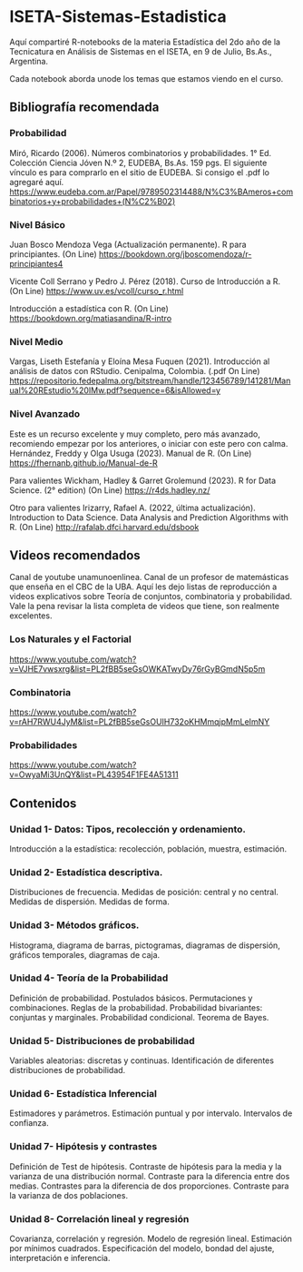 # ISETA-Sistemas-Estadistica
Aquí compartiré R-notebooks de la materia Estadística del 2do año de la Tecnicatura en Análisis de Sistemas en el ISETA, en 9 de Julio, Bs.As., Argentina.

Cada notebook aborda unode los temas que estamos viendo en el curso.

## Bibliografía recomendada

### Probabilidad

Miró, Ricardo (2006). Números combinatorios y probabilidades. 1° Ed. Colección Ciencia Jóven N.º 2, EUDEBA, Bs.As. 159 pgs. 
El siguiente vínculo es para comprarlo en el sitio de EUDEBA. Si consigo el .pdf lo agregaré aquí.
https://www.eudeba.com.ar/Papel/9789502314488/N%C3%BAmeros+combinatorios+y+probabilidades+(N%C2%B02)

### Nivel Básico

Juan Bosco Mendoza Vega (Actualización permanente). R para principiantes. (On Line) 
https://bookdown.org/jboscomendoza/r-principiantes4

Vicente Coll Serrano y Pedro J. Pérez (2018). Curso de Introducción a R. (On Line) 
https://www.uv.es/vcoll/curso_r.html

Introducción a estadística con R. (On Line) 
https://bookdown.org/matiasandina/R-intro

### Nivel Medio

Vargas, Liseth Estefanía y Eloína Mesa Fuquen (2021). Introducción al análisis de datos con RStudio. Cenipalma, Colombia.  (.pdf On Line) https://repositorio.fedepalma.org/bitstream/handle/123456789/141281/Manual%20REstudio%20IMw.pdf?sequence=6&isAllowed=y

### Nivel Avanzado

Este es un recurso excelente y muy completo, pero más avanzado, recomiendo empezar por los anteriores, o iniciar con este pero con calma.
Hernández, Freddy y Olga Usuga (2023). Manual de R. (On Line) 
https://fhernanb.github.io/Manual-de-R

Para valientes
Wickham, Hadley & Garret Grolemund (2023). R for Data Science. (2° edition) (On Line) 
https://r4ds.hadley.nz/

Otro para valientes
Irizarry, Rafael A. (2022, última actualización). Introduction to Data Science. Data Analysis and Prediction Algorithms with R. (On Line)
http://rafalab.dfci.harvard.edu/dsbook

## Videos recomendados
Canal de youtube unamunoenlinea. Canal de un profesor de matemásticas que enseña en el CBC de la UBA. Aquí les dejo listas de reproducción a videos explicativos sobre Teoría de conjuntos, combinatoria y probabilidad. Vale la pena revisar la lista completa de videos que tiene, son realmente excelentes.

### Los Naturales y el Factorial
https://www.youtube.com/watch?v=VJHE7vwsxrg&list=PL2fBB5seGsOWKATwyDy76rGyBGmdN5p5m

### Combinatoria
https://www.youtube.com/watch?v=rAH7RWU4JyM&list=PL2fBB5seGsOUIH732oKHMmqjpMmLeImNY

### Probabilidades
https://www.youtube.com/watch?v=OwyaMi3UnQY&list=PL43954F1FE4A51311

## Contenidos
### Unidad 1- Datos: Tipos, recolección y ordenamiento. 
Introducción a la estadística: recolección, población, muestra, estimación.

### Unidad 2- Estadística descriptiva.
Distribuciones de frecuencia. Medidas de posición: central y no central. Medidas de dispersión. Medidas de forma.

### Unidad 3- Métodos gráficos.
Histograma, diagrama de barras, pictogramas, diagramas de dispersión, gráficos temporales, diagramas de caja.

### Unidad 4- Teoría de la Probabilidad
Definición de probabilidad. Postulados básicos. Permutaciones y combinaciones. Reglas de la probabilidad. Probabilidad bivariantes: conjuntas y marginales. Probabilidad condicional. Teorema de Bayes.

### Unidad 5- Distribuciones de probabilidad
Variables aleatorias: discretas y continuas. Identificación de diferentes distribuciones de probabilidad.

### Unidad 6- Estadística Inferencial
Estimadores y parámetros. Estimación puntual y por intervalo. Intervalos de confianza.

### Unidad 7- Hipótesis y contrastes
Definición de Test de hipótesis. Contraste de hipótesis para la media y la varianza de una distribución normal. Contraste para la diferencia entre dos medias. Contrastes para la diferencia de dos proporciones. Contraste para la varianza de dos poblaciones.

### Unidad 8- Correlación lineal y regresión
Covarianza, correlación y regresión. Modelo de regresión lineal. Estimación por mínimos cuadrados. Especificación del modelo, bondad del ajuste, interpretación e inferencia.

